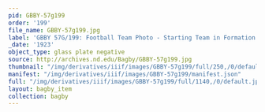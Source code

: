 ```yaml
---
pid: GBBY-57g199
order: '199'
file_name: GBBY-57g199.jpg
label: 'GBBY 57G/199: Football Team Photo - Starting Team in Formation - 1923'
_date: '1923'
object_type: glass plate negative
source: http://archives.nd.edu/Bagby/GBBY-57g199.jpg
thumbnail: "/img/derivatives/iiif/images/GBBY-57g199/full/250,/0/default.jpg"
manifest: "/img/derivatives/iiif/images/GBBY-57g199/manifest.json"
full: "/img/derivatives/iiif/images/GBBY-57g199/full/1140,/0/default.jpg"
layout: bagby_item
collection: bagby
---
```

